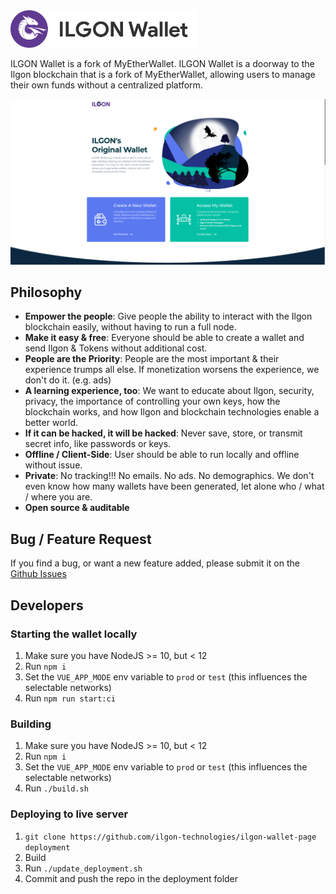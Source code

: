 <img src="./src/assets/images/logo.png" width="300px"/>

ILGON Wallet is a fork of MyEtherWallet. ILGON Wallet is a doorway to the Ilgon blockchain that is a fork of MyEtherWallet, allowing users to manage their own funds without a centralized platform.

!["ILGON Wallet Logo](./src/assets/images/mew-screen.png "Ilgon Wallet")

## Philosophy

* **Empower the people**: Give people the ability to interact with the Ilgon blockchain easily, without having to run a full node.
* **Make it easy & free**: Everyone should be able to create a wallet and send Ilgon & Tokens without additional cost.
* **People are the Priority**: People are the most important & their experience trumps all else. If monetization worsens the experience, we don't do it. (e.g. ads)
* **A learning experience, too**: We want to educate about Ilgon, security, privacy, the importance of controlling your own keys, how the blockchain works, and how Ilgon and blockchain technologies enable a better world.
* **If it can be hacked, it will be hacked**: Never save, store, or transmit secret info, like passwords or keys.
* **Offline / Client-Side**: User should be able to run locally and offline without issue.
* **Private**: No tracking!!! No emails. No ads. No demographics. We don't even know how many wallets have been generated, let alone who / what / where you are.
* **Open source & auditable**

## Bug / Feature Request

If you find a bug, or want a new feature added, please submit it on the [Github Issues](https://github.com/ilgon-technologies/ilgon-wallet/issues)

## Developers

### Starting the wallet locally

1. Make sure you have NodeJS >= 10, but < 12
2. Run `npm i`
3. Set the `VUE_APP_MODE` env variable to `prod` or `test` (this influences the selectable networks)
4. Run `npm run start:ci`

### Building

1. Make sure you have NodeJS >= 10, but < 12
2. Run `npm i`
3. Set the `VUE_APP_MODE` env variable to `prod` or `test` (this influences the selectable networks)
4. Run `./build.sh`

### Deploying to live server

1. `git clone https://github.com/ilgon-technologies/ilgon-wallet-page deployment`
2. Build
3. Run `./update_deployment.sh`
4. Commit and push the repo in the deployment folder
